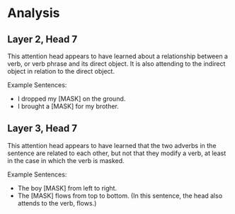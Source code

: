 # Analysis

## Layer 2, Head 7

This attention head appears to have learned about a relationship between a verb, or verb phrase and its direct object. It is also attending to the indirect object in relation to the direct object.

Example Sentences:
- I dropped my [MASK] on the ground.
- I brought a [MASK] for my brother.

## Layer 3, Head 7

This attention head appears to have learned that the two adverbs in the sentence are related to each other, but not that they modify a verb, at least in the case in which the verb is masked.

Example Sentences:
- The boy [MASK] from left to right.
- The [MASK] flows from top to bottom. (In this sentence, the head also attends to the verb, flows.)

